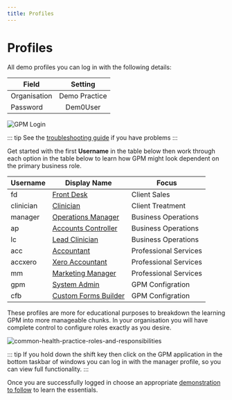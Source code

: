 ```yaml
---
title: Profiles
---
```


# Profiles

All demo profiles you can log in with the following details:

| Field        |    Setting    |
| ------------ | :-----------: |
| Organisation | Demo Practice |
| Password     |   Dem0User    |

![GPM Login](https://drive.google.com/uc?id=1a1-c4ygdIjA3VoJ79guyId0u0XReBYNi)

::: tip
See the [troubleshooting guide](http://docs.gensolve.com/help/gpm_uk/desktop/Processes/Installation___Troubleshooting/Logging_In.htm?rhtocid=7.1.0_2#) if you have problems
:::

Get started with the first **Username** in the table below then work through each option in the table below to learn how GPM might look dependent on the primary business role.

| Username  | Display Name                                             | Focus                 |
| --------- | -------------------------------------------------------- | --------------------- |
| fd        | [Front Desk](../../roles/frontdesk-sales/)               | Client Sales          |
| clinician | [Clinician](../../roles/clinician/)                      | Client Treatment      |
| manager   | [Operations Manager](../../roles/operations-manager/)    | Business Operations   |
| ap        | [Accounts Controller](../../roles/accounts-conntroller/) | Business Operations   |
| lc        | [Lead Clinician](../../roles/lead-clinician/)            | Business Operations   |
| acc       | [Accountant](../../roles/accountant/)                    | Professional Services |
| accxero   | [Xero Accountant](../../roles/accountant/)               | Professional Services |
| mm        | [Marketing Manager](../../roles/marketing-manager/)      | Professional Services |
| gpm       | [System Admin](../../roles/system-admin/)                | GPM Configration      |
| cfb       | [Custom Forms Builder](../../roles/tech-support/)        | GPM Configration      |

These profiles are more for educational purposes to breakdown the learning GPM into more manageable chunks. In your organisation you will have complete control to configure roles exactly as you desire.

![common-health-practice-roles-and-responsibilities](https://drive.google.com/uc?id=1_85fzFafOpCNIkbkKoCnLqtNYTDWdgY2)

::: tip
If you hold down the shift key then click on the GPM application in the bottom taskbar of windows you can log in with the manager profile, so you can view full functionality.
:::

Once you are successfully logged in choose an appropriate [demonstration to follow](../demonstration/) to learn the essentials.
